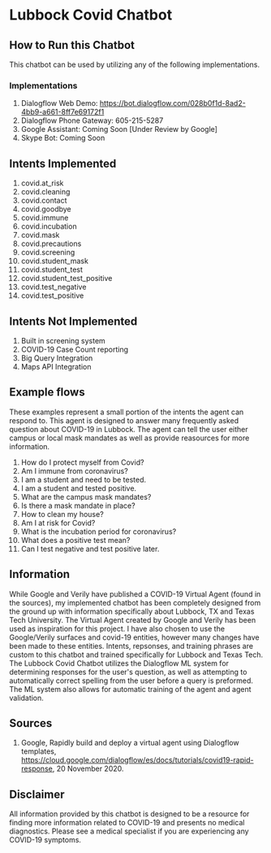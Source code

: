 # Lubbock Covid Chatbot

## How to Run this Chatbot
This chatbot can be used by utilizing any of the following implementations.

### Implementations
1. Dialogflow Web Demo: https://bot.dialogflow.com/028b0f1d-8ad2-4bb9-a661-8ff7e69172f1
2. Dialogflow Phone Gateway: 605-215-5287
3. Google Assistant: Coming Soon [Under Review by Google]
4. Skype Bot: Coming Soon

## Intents Implemented
1. covid.at_risk
2. covid.cleaning
3. covid.contact
4. covid.goodbye
5. covid.immune
6. covid.incubation
7. covid.mask
8. covid.precautions
9. covid.screening
10. covid.student_mask
11. covid.student_test
12. covid.student_test_positive
13. covid.test_negative
14. covid.test_positive

## Intents Not Implemented
1. Built in screening system
1. COVID-19 Case Count reporting
1. Big Query Integration
1. Maps API Integration

## Example flows
These examples represent a small portion of the intents the agent can respond to. This agent is designed to answer many frequently asked question about COVID-19 in Lubbock. The agent can tell the user either campus or local mask mandates as well as provide reasources for more information.
1. How do I protect myself from Covid?
2. Am I immune from coronavirus?
3. I am a student and need to be tested.
4. I am a student and tested positive.
5. What are the campus mask mandates?
6. Is there a mask mandate in place?
7. How to clean my house?
8. Am I at risk for Covid?
9. What is the incubation period for coronavirus?
10. What does a positive test mean?
11. Can I test negative and test positive later.

## Information
While Google and Verily have published a COVID-19 Virtual Agent (found in the sources), my implemented chatbot has been completely designed from the ground up with information specifically about Lubbock, TX and Texas Tech University. The Virtual Agent created by Google and Verily has been used as inspiration for this project. I have also chosen to use the Google/Verily surfaces and covid-19 entities, however many changes have been made to these entities. Intents, repsonses, and training phrases are custom to this chatbot and trained specifically for Lubbock and Texas Tech. The Lubbock Covid Chatbot utilizes the Dialogflow ML system for determining responses for the user's question, as well as attempting to automatically correct spelling from the user before a query is preformed. The ML system also allows for automatic training of the agent and agent validation.

## Sources
1. Google, Rapidly build and deploy a virtual agent using Dialogflow templates, https://cloud.google.com/dialogflow/es/docs/tutorials/covid19-rapid-response, 20 November 2020.

## Disclaimer
All information provided by this chatbot is designed to be a resource for finding more information related to COVID-19 and presents no medical diagnostics. Please see a medical specialist if you are experiencing any COVID-19 symptoms.
